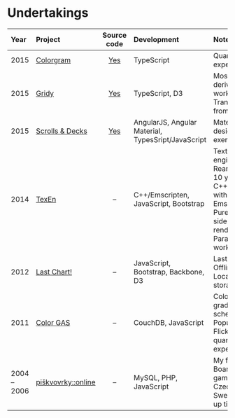 # Undertakings

| Year | Project | Source code | Development | Notes |
| :--- | :--- | :--: | :--- | :--- |
| 2015 | [Colorgram](https://cdn.rawgit.com/darosh/colorgram-js/73c4e209715ac98e1a92343f1b09749b68ce7cac/test/browser_test.html) | [Yes](https://github.com/darosh/colorgram-js) | TypeScript | Quantization experiment |
| 2015 | [Gridy](https://rawgit.com/darosh/gridy/master/examples/index.html) | [Yes](https://github.com/darosh/gridy) | TypeScript, D3 | Mostly derivated work, Transcription from Haxe |
| 2015 | [Scrolls & Decks](http://darosh.github.io/scrolls-and-decks) | [Yes](github.com/darosh/scrolls-and-decks) | AngularJS, Angular Material, TypesSript/JavaScript | Material design exercise |
| 2014 | [TexEn](http://demo.texen.info/) | &ndash; | C++/Emscripten, JavaScript, Bootstrap | Texture engine, Reanimating 10 years old C++ code with Emscripten, Pure client side texture rendering, Parallel web workers |
| 2012 | [Last Chart!](http://www.lastchart.com/) | &ndash; | JavaScript, Bootstrap, Backbone, D3 | LastFM API, Offline app, Local storage |
| 2011 | [Color GAS](http://colorgas.com/) | &ndash; | CouchDB, JavaScript | Color gradients & schemes, Popular Flickr photos quantization experiment |
| 2004 &ndash; 2006 | [piškvovrky::online](http://piskvorky.cathedral.cz/) | &ndash; | MySQL, PHP, JavaScript | My first site! Board games, Czech, Sweet dial-up times |
